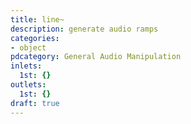 ```yaml
---
title: line~
description: generate audio ramps
categories:
- object
pdcategory: General Audio Manipulation
inlets:
  1st: {}
outlets:
  1st: {}
draft: true
---
```


